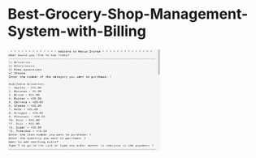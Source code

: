 # Best-Grocery-Shop-Management-System-with-Billing

<img src="Screenshot 2024-10-12 000033.png" alt="Description of the image" width="300" height="200">
